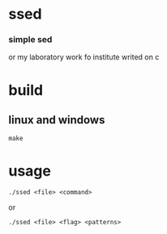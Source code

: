 
# ssed
### simple sed
or my laboratory work fo institute writed on c

# build
## linux and windows
```make```

# usage
```./ssed <file> <command>```

or

```./ssed <file> <flag> <patterns>```

